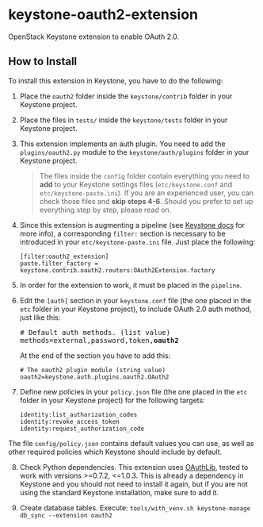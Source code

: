 # keystone-oauth2-extension
OpenStack Keystone extension to enable OAuth 2.0.

## How to Install
To install this extension in Keystone, you have to do the following:

1. Place the `oauth2` folder inside the `keystone/contrib` folder in your Keystone project.

2. Place the files in `tests/` inside the `keystone/tests` folder in your Keystone project.

3. This extension implements an auth plugin. You need to add the `plugins/oauth2.py` module to the `keystone/auth/plugins` folder in your Keystone project.

   > The files inside the `config` folder contain everything you need to **add** to your Keystone settings files (`etc/keystone.conf` and `etc/keystone-paste.ini`). If you are an experienced user, you can check those files and **skip steps 4-6**. Should you prefer to set up everything step by step, please read on.

4. Since this extension is augmenting a pipeline (see [Keystone docs](http://docs.openstack.org/developer/keystone/extension_development.html#modifying-the-keystone-paste-ini-file) for more info), a corresponding `filter:` section is necessary to be introduced in your `etc/keystone-paste.ini` file. Just place the following:
   ```
   [filter:oauth2_extension]
   paste.filter_factory = keystone.contrib.oauth2.routers:OAuth2Extension.factory
   ``` 
5. In order for the extension to work, it must be placed in the `pipeline`.

6. Edit the `[auth]` section in your `keystone.conf` file (the one placed in the `etc` folder in your Keystone project), to include OAuth 2.0 auth method, just like this:
   <pre>
   # Default auth methods. (list value)
   methods=external,password,token,<b>oauth2</b>
   </pre>

   At the end of the section you have to add this:
   ```
   # The oauth2 plugin module (string value)
   oauth2=keystone.auth.plugins.oauth2.OAuth2
   ```

7. Define new policies in your `policy.json` file (the one placed in the `etc` folder in your Keystone project) for the following targets: 
   ```
   identity:list_authorization_codes
   identity:revoke_access_token
   identity:request_authorization_code
   ```
The file `config/policy.json` contains default values you can use, as well as other required policies which Keystone should include by default.

8. Check Python dependencies. This extension uses [OAuthLib](https://oauthlib.readthedocs.org/en/latest/), tested to work with versions >=0.7.2, <=1.0.3. This is already a dependency in Keystone and you should not need to install it again, but if you are not using the standard Keystone installation, make sure to add it.

9. Create database tables. Execute:
`tools/with_venv.sh keystone-manage db_sync --extension oauth2`



